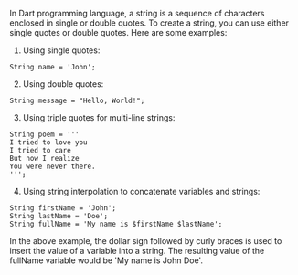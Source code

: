 In Dart programming language, a string is a sequence of characters enclosed in single or double quotes. To create a string, you can use either single quotes or double quotes. Here are some examples:

1. Using single quotes:
```
String name = 'John';
```

2. Using double quotes:
```
String message = "Hello, World!";
```

3. Using triple quotes for multi-line strings:
```
String poem = '''
I tried to love you
I tried to care
But now I realize
You were never there.
''';
```

4. Using string interpolation to concatenate variables and strings:
```
String firstName = 'John';
String lastName = 'Doe';
String fullName = 'My name is $firstName $lastName';
```

In the above example, the dollar sign followed by curly braces is used to insert the value of a variable into a string. The resulting value of the fullName variable would be 'My name is John Doe'.
